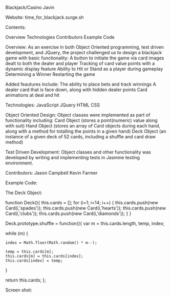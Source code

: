 Blackjack/Casino Javin

Website:  time_for_blackjack.surge.sh

Contents:

Overview 
Technologies
Contributors 
Example Code

Overview:
As an exercise in both Object Oriented programming, test driven development, and JQuery, the project challenged us to design a blackjack game with basic functionality:
A button to initiate the game via card images dealt to both the dealer and player
Tracking of card value points with a dynamic display feature
Ability to Hit or Stand as a player during gameplay
Determining a Winner
Restarting the game

Added feautures include:
The ability to place bets and track winnings
A dealer card that is face down, along with hidden dealer points 
Card animations at deal and hit

Technologies:
JavaScript
JQuery
HTML
CSS

Object Oriented Design:
Object classes were implemented as part of functionality including:
Card Object (stores a point(numeric) value along with suit)
Hand Object (stores an array of Card objects during each hand, along with a method for totalling the points in a given hand)
Deck Object (an instance of a given deck of 52 cards, including a shuffle and card draw method)

Test Driven Development:
Object classes and other functionality was developed by writing and implementing tests in Jasmine testing environment.

Contributors:
Jason Campbell
Kevin Farmer

Example Code:

The Deck Object:

function Deck(){
  this.cards = [];
  for (i=1; i<14; i++) {
    this.cards.push(new Card(i,'spades'));
    this.cards.push(new Card(i,'hearts'));
    this.cards.push(new Card(i,'clubs'));
    this.cards.push(new Card(i,'diamonds'));
  }
}

Deck.prototype.shuffle = function(){
  var m = this.cards.length, temp, index;

  while (m) {

    index = Math.floor(Math.random() * m--);

    temp = this.cards[m];
    this.cards[m] = this.cards[index];
    this.cards[index] = temp;
  }

  return this.cards;
};


Screen shot:


